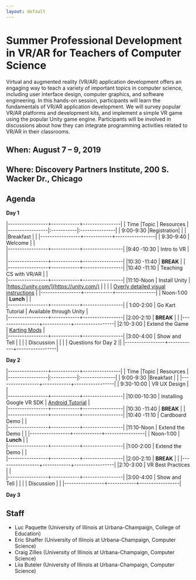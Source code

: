 ```yaml
---
layout: default
---
```

# Summer Professional Development in VR/AR for Teachers of Computer Science

Virtual and augmented reality (VR/AR) application development offers an engaging way to teach a variety of important topics in computer science, including user interface design, computer graphics, and software engineering. In this hands-on session, participants will learn the fundamentals of VR/AR application development. We will survey popular VR/AR platforms and development kits, and implement a simple VR game using the popular Unity game engine. Participants will be involved in discussions about how they can integrate programming activities related to VR/AR in their classrooms.

## When: August 7 – 9, 2019

## Where: Discovery Partners Institute, 200 S. Wacker Dr., Chicago

## Agenda
**Day 1**

|-----------------+------------+----------------|
| Time            |Topic       |      Resources |
|-----------------|:-----------|:---------------|
| 9:00-9:30       |Registration|     | 
|      |Breakfast       |     | 
|-----------------+------------+-----------------|
| 9:30-9:40     | Welcome           |                 |                            
|-----------------+------------+-----------------|
|9:40 -10:30     |  Intro to VR     |                 |  
|-----------------+------------+-----------------|
|10:30 -11:40     |  **BREAK**    |     |
|-----------------+------------+-----------------|
|10:40 -11:10    |  Teaching CS with VR/AR     |                 |                
|-----------------+------------+-----------------|
|11:10-Noon       | Install Unity |  [https://unity.com/](https://unity.com/)            |
|                 |               |  [Overly detailed visual instructions](/assets/unity_install.pdf)            |
|-----------------+------------+-----------------|
| Noon-1:00     | **Lunch**       |              |  
|-----------------+------------+-----------------|
| 1:00-2:00     | Go Kart Tutorial            | Available through Unity |             
|-----------------+------------+-----------------|
|2:00-2:10    |  **BREAK**    |     |
|-----------------+------------+-----------------|
|2:10-3:00    |  Extend the Game    |  [Karting Mods](https://learn.unity.com/project/karting-template)               |                
|-----------------+------------+-----------------|
|3:00-4:00      | Show and Tell |              |
|               | Discussion    |              |
|               | Questions for Day 2 ||
|-----------------+------------+-----------------|

**Day 2**

|-----------------+------------+----------------|
| Time            |Topic       |      Resources |
|-----------------|:-----------|:---------------|
| 9:00-9:30       |Breakfast       |     | 
|-----------------+------------+-----------------|
| 9:30-10:00     | VR UX Design      |                 |                            
|-----------------+------------+-----------------|
|10:00-10:30     |  Installing Google VR SDK     | [Android Tutorial](https://developers.google.com/vr/develop/unity/get-started-android)                |  
|-----------------+------------+-----------------|
|10:30 -11:40     |  **BREAK**    |     |
|-----------------+------------+-----------------|
|10:40 -11:10    |  Cardboard Demo   |                 |                
|-----------------+------------+-----------------|
|11:10-Noon       | Extend the Demo |              |
|-----------------+------------+-----------------|
| Noon-1:00     | **Lunch**        |                 |                             
|-----------------+------------+-----------------|
|1:00-2:00    |  Extend the Demo  |          |  
|-----------------+------------+-----------------|
|2:00-2:10    |  **BREAK**    |     |
|-----------------+------------+-----------------|
|2:10-3:00    |  VR Best Practices    |                 |                
|-----------------+------------+-----------------|
|3:00-4:00      | Show and Tell |              |
|               | Discussion    |              |
|-----------------+------------+-----------------|

**Day 3**


## Staff

+ Luc Paquette (University of Illinois at Urbana-Champaign, College of Education)
+ Eric Shaffer (University of Illinois at Urbana-Champaign, Computer Science)
+ Craig Zilles (University of Illinois at Urbana-Champaign, Computer Science)
+ Liia Buteler (University of Illinois at Urbana-Champaign, Computer Science)

